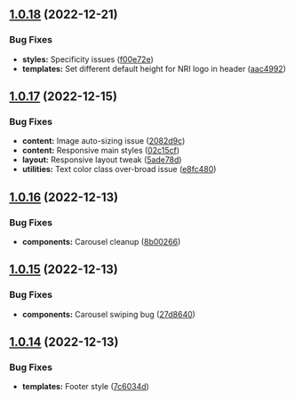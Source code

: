 ## [1.0.18](https://github.com/jacecotton/tcds/compare/v1.0.17...v1.0.18) (2022-12-21)


### Bug Fixes

* **styles:** Specificity issues ([f00e72e](https://github.com/jacecotton/tcds/commit/f00e72e056178fe9d5f40ee756863b99ee673cf9))
* **templates:** Set different default height for NRI logo in header ([aac4992](https://github.com/jacecotton/tcds/commit/aac4992eff1934f6c07676dd7db26912550528a4))



## [1.0.17](https://github.com/jacecotton/tcds/compare/v1.0.16...v1.0.17) (2022-12-15)


### Bug Fixes

* **content:** Image auto-sizing issue ([2082d9c](https://github.com/jacecotton/tcds/commit/2082d9c666fcf207218e82f49abd2436307fe953))
* **content:** Responsive main styles ([02c15cf](https://github.com/jacecotton/tcds/commit/02c15cfa8f5458d87e586bdbbc18dd724271b408))
* **layout:** Responsive layout tweak ([5ade78d](https://github.com/jacecotton/tcds/commit/5ade78d73b2d0e1b066b119b946b4e01459ff2d2))
* **utilities:** Text color class over-broad issue ([e8fc480](https://github.com/jacecotton/tcds/commit/e8fc48097fea0eb2d81da4db3be7dce25010cd6a))



## [1.0.16](https://github.com/jacecotton/tcds/compare/v1.0.15...v1.0.16) (2022-12-13)


### Bug Fixes

* **components:** Carousel cleanup ([8b00266](https://github.com/jacecotton/tcds/commit/8b00266e19d1359a791968b8eb3a2472bc3be12e))



## [1.0.15](https://github.com/jacecotton/tcds/compare/v1.0.14...v1.0.15) (2022-12-13)


### Bug Fixes

* **components:** Carousel swiping bug ([27d8640](https://github.com/jacecotton/tcds/commit/27d864019d6705f7ef1bbe7df905e5e3f0065718))



## [1.0.14](https://github.com/jacecotton/tcds/compare/v1.0.13...v1.0.14) (2022-12-13)


### Bug Fixes

* **templates:** Footer style ([7c6034d](https://github.com/jacecotton/tcds/commit/7c6034d65ecfe5228d906014e66aa80f98aa2241))



